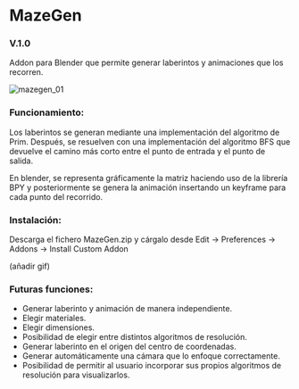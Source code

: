 # MazeGen
### V.1.0
Addon para Blender que permite generar laberintos y animaciones que los recorren.

![mazegen_01](https://user-images.githubusercontent.com/92323990/171994106-5b812e5e-2171-4ee9-be7f-cb91866f95e1.gif)

### Funcionamiento:
Los laberintos se generan mediante una implementación del algoritmo de Prim. Después, se resuelven con una implementación del algoritmo BFS que devuelve el camino más corto entre el punto de entrada y el punto de salida. 

En blender, se representa gráficamente la matriz haciendo uso de la librería BPY y posteriormente se genera la animación insertando un keyframe para cada punto del recorrido. 

### Instalación:
Descarga el fichero MazeGen.zip y cárgalo desde Edit -> Preferences -> Addons -> Install Custom Addon

(añadir gif)

### Futuras funciones:
- Generar laberinto y animación de manera independiente.
- Elegir materiales.
- Elegir dimensiones.
- Posibilidad de elegir entre distintos algoritmos de resolución. 
- Generar laberinto en el origen del centro de coordenadas.
- Generar automáticamente una cámara que lo enfoque correctamente.
- Posibilidad de permitir al usuario incorporar sus propios algoritmos de resolución para visualizarlos.
